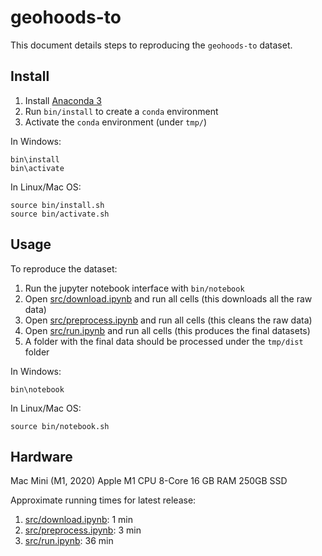 # geohoods-to

This document details steps to reproducing the `geohoods-to` dataset.

## Install

1. Install [Anaconda 3](https://www.anaconda.com/)
2. Run ``bin/install`` to create a ``conda`` environment
3. Activate the ``conda`` environment (under ``tmp/``)

In Windows:

```
bin\install
bin\activate
```

In Linux/Mac OS:

```
source bin/install.sh
source bin/activate.sh
```

## Usage

To reproduce the dataset:

1. Run the jupyter notebook interface with ``bin/notebook``
2. Open [src/download.ipynb](src/download.ipynb) and run all cells (this downloads all the raw data)
3. Open [src/preprocess.ipynb](src/preprocess.ipynb) and run all cells (this cleans the raw data)
4. Open [src/run.ipynb](src/preprocess.ipynb) and run all cells (this produces the final datasets)
5. A folder with the final data should be processed under the ``tmp/dist`` folder

In Windows:

```
bin\notebook
```

In Linux/Mac OS:

```
source bin/notebook.sh
```

## Hardware

Mac Mini (M1, 2020)
Apple M1 CPU 8-Core
16 GB RAM
250GB SSD

Approximate running times for latest release:

1. [src/download.ipynb](src/download.ipynb): 1 min
2. [src/preprocess.ipynb](src/preprocess.ipynb): 3 min
3. [src/run.ipynb](src/preprocess.ipynb): 36 min